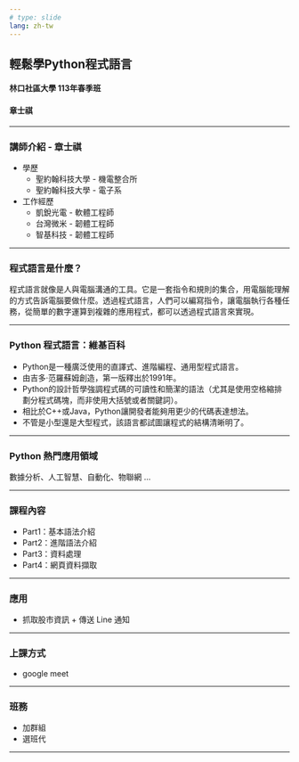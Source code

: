```yaml
---
# type: slide
lang: zh-tw
---
```


## 輕鬆學Python程式語言
#### 林口社區大學 113年春季班
#### 章士祺

---

### 講師介紹 - 章士祺
- 學歷
    - 聖約翰科技大學 - 機電整合所
    - 聖約翰科技大學 - 電子系
- 工作經歷
    - 凱銳光電 - 軟體工程師
    - 台灣微米 - 韌體工程師
    - 智基科技 - 韌體工程師

---

### 程式語言是什麼？
程式語言就像是人與電腦溝通的工具。它是一套指令和規則的集合，用電腦能理解的方式告訴電腦要做什麼。透過程式語言，人們可以編寫指令，讓電腦執行各種任務，從簡單的數字運算到複雜的應用程式，都可以透過程式語言來實現。

---

### Python 程式語言：維基百科
- Python是一種廣泛使用的直譯式、進階編程、通用型程式語言。
- 由吉多·范羅蘇姆創造，第一版釋出於1991年。
- Python的設計哲學強調程式碼的可讀性和簡潔的語法（尤其是使用空格縮排劃分程式碼塊，而非使用大括號或者關鍵詞）。
- 相比於C++或Java，Python讓開發者能夠用更少的代碼表達想法。
- 不管是小型還是大型程式，該語言都試圖讓程式的結構清晰明了。

---

### Python 熱門應用領域
數據分析、人工智慧、自動化、物聯網 …

---

### 課程內容
- Part1：基本語法介紹
- Part2：進階語法介紹
- Part3：資料處理
- Part4：網頁資料擷取

---

### 應用
- 抓取股市資訊 + 傳送 Line 通知

---

### 上課方式
- google meet

---

### 班務
- 加群組
- 選班代

---
